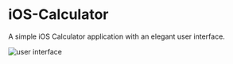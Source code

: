 # iOS-Calculator

A simple iOS Calculator application with an elegant user interface.

![user interface](https://user-images.githubusercontent.com/30483239/60530984-9676ca00-9d2c-11e9-9032-8db9bba97235.png)




